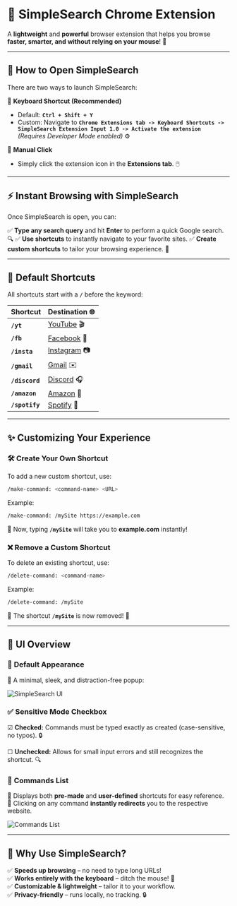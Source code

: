 # 🚀 SimpleSearch Chrome Extension

A **lightweight** and **powerful** browser extension that helps you browse **faster, smarter, and without relying on your mouse**! 🌟

---

## 🎯 How to Open SimpleSearch

There are two ways to launch SimpleSearch:

🔹 **Keyboard Shortcut (Recommended)**
   - Default: **`Ctrl + Shift + Y`**
   - Custom: Navigate to **`Chrome Extensions tab -> Keyboard Shortcuts -> SimpleSearch Extension Input 1.0 -> Activate the extension`**
   *(Requires Developer Mode enabled)* ⚙️

🔹 **Manual Click**
   - Simply click the extension icon in the **Extensions tab**. 🖱️

---

## ⚡ Instant Browsing with SimpleSearch

Once SimpleSearch is open, you can:

✅ **Type any search query** and hit **Enter** to perform a quick Google search. 🔍
✅ **Use shortcuts** to instantly navigate to your favorite sites.
✅ **Create custom shortcuts** to tailor your browsing experience. 🎨

---

## 🚀 Default Shortcuts

All shortcuts start with a **`/`** before the keyword:

| Shortcut  | Destination 🌐 |
|-----------|---------------|
| **`/yt`**  | [YouTube](https://www.youtube.com) 🎬 |
| **`/fb`**  | [Facebook](https://www.facebook.com) 👥 |
| **`/insta`** | [Instagram](https://www.instagram.com) 📷 |
| **`/gmail`** | [Gmail](https://mail.google.com) ✉️ |
| **`/discord`** | [Discord](https://discord.com) 🎧 |
| **`/amazon`** | [Amazon](https://www.amazon.com) 🛒 |
| **`/spotify`** | [Spotify](https://open.spotify.com) 🎵 |

---

## ✨ Customizing Your Experience

### 🛠️ **Create Your Own Shortcut**
To add a new custom shortcut, use:
```sh
/make-command: <command-name> <URL>
```
Example:
```sh
/make-command: /mySite https://example.com
```
🔹 Now, typing **`/mySite`** will take you to **example.com** instantly!

### ❌ **Remove a Custom Shortcut**
To delete an existing shortcut, use:
```sh
/delete-command: <command-name>
```
Example:
```sh
/delete-command: /mySite
```
🔹 The shortcut **`/mySite`** is now removed! 🚫

---

## 🎨 UI Overview

### 🔹 **Default Appearance**

📌 A minimal, sleek, and distraction-free popup:

![SimpleSearch UI](https://github.com/user-attachments/assets/30ca9580-b047-4322-bce7-5fbe059ab332)

### ✅ **Sensitive Mode Checkbox**

☑ **Checked:** Commands must be typed exactly as created (case-sensitive, no typos). 🔒  

☐ **Unchecked:** Allows for small input errors and still recognizes the shortcut. 🔍

### 📜 **Commands List**

📌 Displays both **pre-made** and **user-defined** shortcuts for easy reference.
📌 Clicking on any command **instantly redirects** you to the respective website.

![Commands List](https://github.com/user-attachments/assets/c12789ea-b2f3-41b9-97fb-6f086c2a9c29)

---

## 🌟 Why Use SimpleSearch?
✅ **Speeds up browsing** – no need to type long URLs!  
✅ **Works entirely with the keyboard** – ditch the mouse! 🎯  
✅ **Customizable & lightweight** – tailor it to your workflow.  
✅ **Privacy-friendly** – runs locally, no tracking. 🔒  


